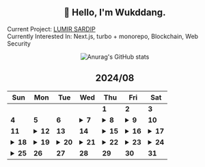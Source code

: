 <div align="center">

## 🙌 Hello, I'm Wukddang.

<div align="left">
  
  Current Project: [LUMIR SARDIP](https://sardip.lumir.space) <br />
  Currently Interested In: Next.js, turbo + monorepo, Blockchain, Web Security
</div>

![Anurag's GitHub stats](https://github-readme-stats.vercel.app/api?username=wukdddang&show_icons=true&theme=radical)


<!--CALENDAR-START-->
## 2024/08

| Sun | Mon | Tue | Wed | Thu | Fri | Sat |
| --- | --- | --- | --- | --- | --- | --- |
|     |     |     |     | **1** | **2** | **3** |
| **4** | **5** | **6** | <details><summary>**7**</summary>NestJS: 코드팩토리 강의 섹션 7-8 수강</details> | <details><summary>**8**</summary>NestJS: 코드팩토리 강의 섹션 9 수강</details> | <details><summary>**9**</summary>NestJS: 코드팩토리 강의 섹션 10 수강</details> | **10** |
| **11** | <details><summary>**12**</summary>NestJS: 코드팩토리 강의 섹션 11 수강</details> | **13** | **14** | <details><summary>**15**</summary>TS: 드림코딩 강의 섹션 0 수강</details> | <details><summary>**16**</summary>TS: 드림코딩 강의 섹션 1 수강</details> | <details><summary>**17**</summary>TS: 드림코딩 강의 섹션 2-1~2-8 수강</details> |
| <details><summary>**18**</summary>TS: 드림코딩 강의 섹션 2~3 수강</details> | <details><summary>**19**</summary>TS: 드림코딩 강의 섹션 4-1~10 수강</details> | <details><summary>**20**</summary>TS: 드림코딩 강의 섹션 4, 5-1~2 수강, Python: 크롤링 연습, SARDIP: 리팩토링 + 수정</details> | <details><summary>**21**</summary>TS: 드림코딩 강의 섹션 5~7, 8-1 수강</details> | <details><summary>**22**</summary>TS: 드림코딩 강의 섹션 8~9, 10-1~3 수강</details> | <details><summary>**23**</summary>TS: 드림코딩 강의 섹션 10, 11-5 수강, NestJS: 코드팩토리 강의 섹션 12 수강</details> | <details><summary>**24**</summary>TS: 드림코딩 강의 11,12 수강, NestJS: 코드팩토리 강의 섹션 13 수강</details> |
| <details><summary>**25**</summary>NestJS: 코드팩토리 강의 섹션 14~21 수강</details> | **26** | **27** | **28** | **29** | **30** | **31** |


<!--CALENDAR-END-->
